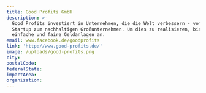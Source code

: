 ```yaml
---
title: Good Profits GmbH
description: >-
  Good Profits investiert in Unternehmen, die die Welt verbessern - vom Social
  Startup zum nachhaltigen Großunternehmen. Um dies zu realisieren, bieten wir
  einfache und faire Geldanlagen an.
email: www.facebook.de/goodprofits
link: 'http://www.good-profits.de/'
image: /uploads/good-profits.png
city:
postalCode:
federalState:
impactArea:
organization:
---
```


